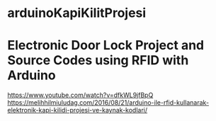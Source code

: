 # arduinoKapiKilitProjesi
# Electronic Door Lock Project and Source Codes using RFID with Arduino

https://www.youtube.com/watch?v=dfkWL9jfBpQ
https://melihhilmiuludag.com/2016/08/21/arduino-ile-rfid-kullanarak-elektronik-kapi-kilidi-projesi-ve-kaynak-kodlari/
